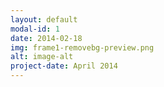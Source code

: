 ```yaml
---
layout: default
modal-id: 1
date: 2014-02-18
img: frame1-removebg-preview.png
alt: image-alt
project-date: April 2014
---
```

